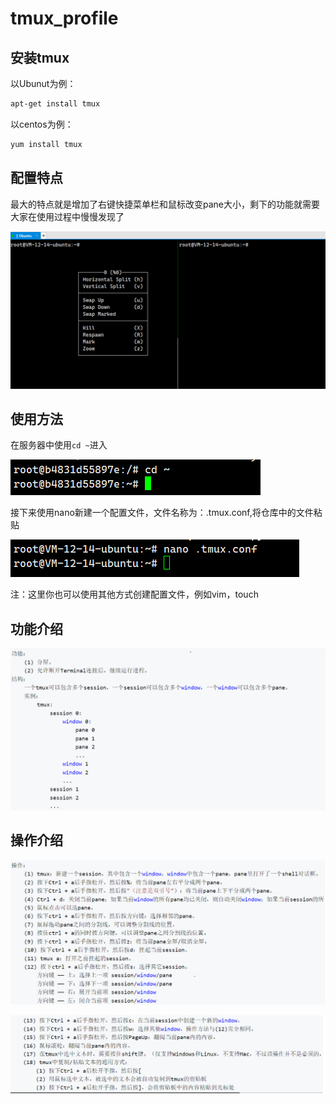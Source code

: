 # tmux_profile
## 安装tmux

以Ubunut为例：

```bash
apt-get install tmux
```

以centos为例：

```bash
yum install tmux
```

## 配置特点

最大的特点就是增加了右键快捷菜单栏和鼠标改变pane大小，剩下的功能就需要大家在使用过程中慢慢发现了

![image-20230514193735034](/picture/image-20230514193735034.png)

## 使用方法

在服务器中使用`cd ~`进入

![image-20230514185834965](/picture/image-20230514185834965.png)

接下来使用nano新建一个配置文件，文件名称为：.tmux.conf,将仓库中的文件粘贴

![image-20230514190100916](/picture/image-20230514190100916.png)

注：这里你也可以使用其他方式创建配置文件，例如vim，touch

## 功能介绍

![image-20230514190311874](/picture/image-20230514190311874.png)

## 操作介绍

![image-20230514191038444](/picture/image-20230514191038444.png)

![image-20230514191103474](/picture/image-20230514191103474.png)

